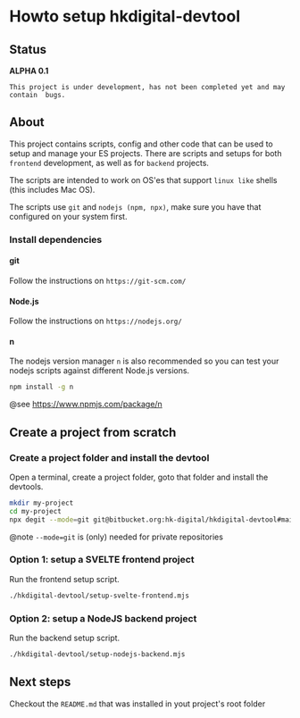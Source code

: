 # Howto setup hkdigital-devtool

## Status

**ALPHA 0.1**

```
This project is under development, has not been completed yet and may contain  bugs.
```

## About

This project contains scripts, config and other code that can be used to setup and manage your ES projects. There are scripts and setups for both `frontend` development, as well as for `backend` projects.

The scripts are intended to work on OS'es that support `linux like` shells (this includes Mac OS).

The scripts use `git` and `nodejs (npm, npx)`, make sure you have that configured on your system first.

### Install dependencies

#### git
Follow the instructions on `https://git-scm.com/`

#### Node.js
Follow the instructions on `https://nodejs.org/`

#### n
The nodejs version manager `n` is also recommended so you can test your nodejs scripts against different Node.js versions.

```bash
npm install -g n
```

@see https://www.npmjs.com/package/n


## Create a project from scratch

### Create a project folder and install the devtool
Open a terminal, create a project folder, goto that folder and install the devtools.

```bash
mkdir my-project
cd my-project
npx degit --mode=git git@bitbucket.org:hk-digital/hkdigital-devtool#main
```

@note `--mode=git` is (only) needed for private repositories

### Option 1: setup a SVELTE frontend project
Run the frontend setup script.

```bash
./hkdigital-devtool/setup-svelte-frontend.mjs
```
### Option 2: setup a NodeJS backend project
Run the backend setup script.

```bash
./hkdigital-devtool/setup-nodejs-backend.mjs
```

## Next steps
Checkout the `README.md` that was installed in yout project's root folder
